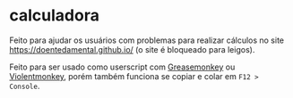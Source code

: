 # calculadora

Feito para ajudar os usuários com problemas para realizar cálculos no site https://doentedamental.github.io/ (o site é bloqueado para leigos).

Feito para ser usado como userscript com [Greasemonkey](https://addons.mozilla.org/pt-BR/firefox/addon/greasemonkey/) ou [Violentmonkey](https://addons.mozilla.org/pt-BR/firefox/addon/violentmonkey/), porém também funciona se copiar e colar em `F12 > Console`.
